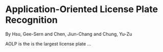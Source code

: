 # Application-Oriented License Plate Recognition
By Hsu, Gee-Sern and Chen, Jiun-Chang and Chung, Yu-Zu

AOLP is the is the largest license plate ... 









